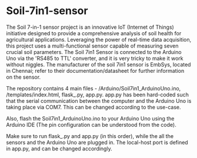 # Soil-7in1-sensor
The Soil 7-in-1 sensor project is an innovative IoT (Internet of Things) initiative designed to provide a comprehensive analysis of soil health for agricultural applications. Leveraging the power of real-time data acquisition, this project uses a multi-functional sensor capable of measuring seven crucial soil parameters. The Soil 7in1 Sensor is connected to the Arduino Uno via the 'RS485 to TTL' converter, and it is very tricky to make it work without niggles. The manufacturer of the soil 7in1 sensor is EmbSys, located in Chennai; refer to their documentation/datasheet for further information on the sensor. 

The repository contains 4 main files - /Arduino/Soil7in1_ArduinoUno.ino, /templates/index.html, flask_.py, app.py.
app.py has been hard-coded such that the serial communication between the computer and the Arduino Uno is taking place via COM7. This can be changed according to the use-case. 

Also, flash the Soil7in1_ArduinoUno.ino to your Arduino Uno using the Arduino IDE (The pin configuration can be understood from the code).

Make sure to run flask_.py and app.py (in this order), while the all the sensors and the Arduino Uno are plugged in.
The local-host port is defined in app.py, and can be changed accordingly.
